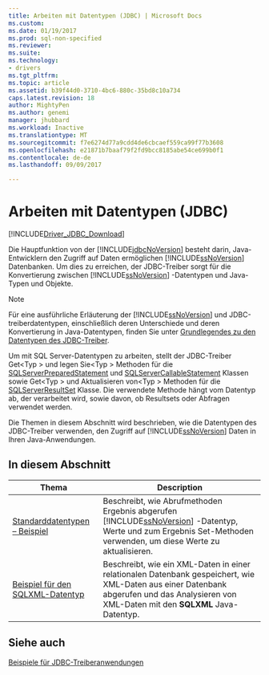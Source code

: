 ```yaml
---
title: Arbeiten mit Datentypen (JDBC) | Microsoft Docs
ms.custom: 
ms.date: 01/19/2017
ms.prod: sql-non-specified
ms.reviewer: 
ms.suite: 
ms.technology:
- drivers
ms.tgt_pltfrm: 
ms.topic: article
ms.assetid: b39f44d0-3710-4bc6-880c-35bd8c10a734
caps.latest.revision: 18
author: MightyPen
ms.author: genemi
manager: jhubbard
ms.workload: Inactive
ms.translationtype: MT
ms.sourcegitcommit: f7e6274d77a9cdd4de6cbcaef559ca99f77b3608
ms.openlocfilehash: e21871b7baaf79f2fd9bcc8185abe54ce699b0f1
ms.contentlocale: de-de
ms.lasthandoff: 09/09/2017

---
```

# <a name="working-with-data-types-jdbc"></a>Arbeiten mit Datentypen (JDBC)
[!INCLUDE[Driver_JDBC_Download](../../includes/driver_jdbc_download.md)]

  Die Hauptfunktion von der [!INCLUDE[jdbcNoVersion](../../includes/jdbcnoversion_md.md)] besteht darin, Java-Entwicklern den Zugriff auf Daten ermöglichen [!INCLUDE[ssNoVersion](../../includes/ssnoversion_md.md)] Datenbanken. Um dies zu erreichen, der JDBC-Treiber sorgt für die Konvertierung zwischen [!INCLUDE[ssNoVersion](../../includes/ssnoversion_md.md)] -Datentypen und Java-Typen und Objekte.  
  
> [!NOTE]  
>  Für eine ausführliche Erläuterung der [!INCLUDE[ssNoVersion](../../includes/ssnoversion_md.md)] und JDBC-treiberdatentypen, einschließlich deren Unterschiede und deren Konvertierung in Java-Datentypen, finden Sie unter [Grundlegendes zu den Datentypen des JDBC-Treiber](../../connect/jdbc/understanding-the-jdbc-driver-data-types.md).  
  
 Um mit SQL Server-Datentypen zu arbeiten, stellt der JDBC-Treiber Get\<Typ > und legen Sie\<Typ > Methoden für die [SQLServerPreparedStatement](../../connect/jdbc/reference/sqlserverpreparedstatement-class.md) und [SQLServerCallableStatement](../../connect/jdbc/reference/sqlservercallablestatement-class.md) Klassen sowie Get\<Typ > und Aktualisieren von\<Typ > Methoden für die [SQLServerResultSet](../../connect/jdbc/reference/sqlserverresultset-class.md) Klasse. Die verwendete Methode hängt vom Datentyp ab, der verarbeitet wird, sowie davon, ob Resultsets oder Abfragen verwendet werden.  
  
 Die Themen in diesem Abschnitt wird beschrieben, wie die Datentypen des JDBC-Treiber verwenden, den Zugriff auf [!INCLUDE[ssNoVersion](../../includes/ssnoversion_md.md)] Daten in Ihren Java-Anwendungen.  
  
## <a name="in-this-section"></a>In diesem Abschnitt  
  
|Thema|Description|  
|-----------|-----------------|  
|[Standarddatentypen – Beispiel](../../connect/jdbc/basic-data-types-sample.md)|Beschreibt, wie Abrufmethoden Ergebnis abgerufen [!INCLUDE[ssNoVersion](../../includes/ssnoversion_md.md)] -Datentyp, Werte und zum Ergebnis Set-Methoden verwenden, um diese Werte zu aktualisieren.|  
|[Beispiel für den SQLXML-Datentyp](../../connect/jdbc/sqlxml-data-type-sample.md)|Beschreibt, wie ein XML-Daten in einer relationalen Datenbank gespeichert, wie XML-Daten aus einer Datenbank abgerufen und das Analysieren von XML-Daten mit den **SQLXML** Java-Datentyp.|  
  
## <a name="see-also"></a>Siehe auch  
 [Beispiele für JDBC-Treiberanwendungen](../../connect/jdbc/sample-jdbc-driver-applications.md)  
  
  


